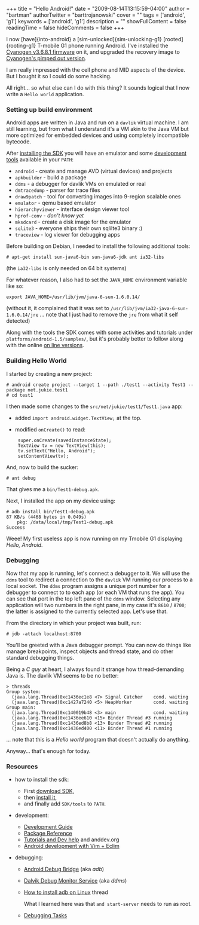+++
title = "Hello Android!"
date = "2009-08-14T13:15:59-04:00"
author = "bartman"
authorTwitter = "barttrojanowski"
cover = ""
tags = ['android', 'g1']
keywords = ['android', 'g1']
description = ""
showFullContent = false
readingTime = false
hideComments = false
+++

I now [have]{into-android} a [sim-unlocked]{sim-unlocking-g1} [rooted]{rooting-g1} T-mobile G1 phone running Android.  I've installed
the [Cyanogen v3.6.8.1 firmware](http://forum.xda-developers.com/showthread.php?t=537204) on it, and upgraded the recovery image 
to [Cyanogen's pimped out version](http://forum.xda-developers.com/showthread.php?p=3915123).

I am really impressed with the cell phone and MID aspects of the device.  But I bought it so I could do some hacking.

All right... so what else can I do with this thing?  It sounds logical that I now write a `Hello world` application.

<!--more-->

### Setting up build environment

Android apps are written in Java and run on a `davlik` virtual machine.  I am still learning, but from what I understand it's
a VM akin to the Java VM but more optimized for embedded devices and using completely incompatible bytecode.

After [installing the SDK](http://developer.android.com/sdk/1.5_r3/installing.html) you will have an emulator and 
some [development tools](http://developer.android.com/guide/developing/tools/index.html) available in your `PATH`:

 - `android` - create and manage AVD (virtual devices) and projects
 - `apkbuilder` - build a package
 - `ddms` - a debugger for davlik VMs on emulated or real
 - `dmtracedump` - parser for trace files
 - `draw9patch` - tool for converting images into 9-region scalable ones
 - `emulator` - qemu based emulator
 - `hierarchyviewer` - interface design viewer tool
 - `hprof-conv` - *don't know yet*
 - `mksdcard` - create a disk image for the emulator
 - `sqlite3` - everyone ships their own sqlilte3 binary :)
 - `traceview` - log viewer for debugging apps

Before building on Debian, I needed to install the following additional tools:

    # apt-get install sun-java6-bin sun-java6-jdk ant ia32-libs

(the `ia32-libs` is only needed on 64 bit systems)

For whatever reason, I also had to set the `JAVA_HOME` environment variable like so:

    export JAVA_HOME=/usr/lib/jvm/java-6-sun-1.6.0.14/

(without it, it complained that it was set to `/usr/lib/jvm/ia32-java-6-sun-1.6.0.14/jre` ... note that I just had to remove the `jre` from what it self detected)

Along with the tools the SDK comes with some activities and tutorials under `platforms/android-1.5/samples/`, but
it's probably better to follow along with the online [on line versions](http://developer.android.com/guide/tutorials/hello-world.html).

### Building Hello World

I started by creating a new project:

    # android create project --target 1 --path ./test1 --activity Test1 --package net.jukie.test1
    # cd test1

I then made some changes to the `src/net/jukie/test1/Test1.java` app:

 - added `import android.widget.TextView;` at the top.
 - modified `onCreate()` to read:

        super.onCreate(savedInstanceState);
        TextView tv = new TextView(this);
        tv.setText("Hello, Android");
        setContentView(tv);

And, now to build the sucker:

    # ant debug

That gives me a `bin/Test1-debug.apk`.

Next, I installed the app on my device using:

    # adb install bin/Test1-debug.apk
    87 KB/s (4468 bytes in 0.049s)
        pkg: /data/local/tmp/Test1-debug.apk
    Success

Weee!  My first useless app is now running on my Tmobile G1 displaying *Hello, Android*.

### Debugging

Now that my app is running, let's connect a debugger to it.  We will use the `ddms` tool to redirect a
connection to the `davlik` VM running our process to a local socket.  The `ddms` program assigns
a unique port number for a debugger to connect to to each app (or each VM that runs the app).  You can
see that port in the top left pane of the `ddms` window.  Selecting any application will two numbers
in the right pane, in my case it's `8610` / `8700`; the latter is assigned to the currently selected app.
Let's use that.

From the directory in which your project was built, run:

    # jdb -attach localhost:8700

You'll be greeted with a Java debugger prompt.  You can now do things like manage breakpoints, inspect
objects and thread state, and do other standard debugging things.

Being a *C guy* at heart, I always found it strange how thread-demanding Java is.  The davlik VM seems to be
no better:

    > threads
    Group system:
      (java.lang.Thread)0xc1436ec1e8 <7> Signal Catcher    cond. waiting
      (java.lang.Thread)0xc1427a7240 <5> HeapWorker        cond. waiting
    Group main:
      (java.lang.Thread)0xc140019b48 <3> main              cond. waiting
      (java.lang.Thread)0xc1436ee610 <15> Binder Thread #3 running
      (java.lang.Thread)0xc1436ed8b8 <13> Binder Thread #2 running
      (java.lang.Thread)0xc1436ed400 <11> Binder Thread #1 running

... note that this is a *Hello world* program that doesn't actually do anything.

Anyway... that's enough for today.

### Resources

- how to install the sdk:
  - First [download SDK](http://developer.android.com/sdk/1.5_r3/index.html),
  - then [install it](http://developer.android.com/sdk/1.5_r3/installing.html),
  - and finally add `SDK/tools` to `PATH`.

- development:
  - [Development Guide](http://developer.android.com/guide/index.html)
  - [Package Reference](http://developer.android.com/reference/packages.html)
  - [Tutorials and Dev help](http://www.anddev.org/) and anddev.org
  - [Android development with Vim + Eclim](http://jyro.blogspot.com/2009/05/android-development-with-vim-eclim.html)

- debugging:
  - [Android Debug Bridge](http://developer.android.com/guide/developing/tools/adb.html) (aka *adb*)
  - [Dalvik Debug Monitor Service](http://developer.android.com/guide/developing/tools/ddms.html) (aka *ddms*)
  - [How to install adb on Linux](http://forum.xda-developers.com/archive/index.php/t-533090.html) thread
    
    What I learned here was that `and start-server` needs to run as root.
  - [Debugging Tasks](http://developer.android.com/guide/developing/debug-tasks.html)


